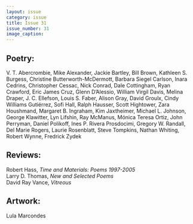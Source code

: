 ```yaml
---
layout: issue
category: issue
title: Issue 31
issue_number: 31
image_caption: 
---
```


## Poetry:

V. T. Abercrombie, Mike Alexander, Jackie Bartley, Bill Brown, Kathleen S. Burgess, Christine Butterworth-McDermott, Barbara Siegel Carlson, Inara Cedrins, Christopher Cessac, Nick Conrad, Dale Cottingham, Ryan Crawford, Eric James Cruz, Glenn D’Alessio, William Virgil Davis, Melina Draper, J. C. Ellefson, Louis S. Faber, Alison Gray, David Groulx, Cindy Williams Gutiérrez, Sofi Hall, Ralph Hausser, Scott Hightower, Zara Houshmand, Margaret B. Ingraham, Kim Jaxtheimer, Michael L. Johnson, George Klawitter, Lyn Lifshin, Ray McManus, Mónica Teresa Ortiz, John Perryman, Daniel Polikoff, Ines P. Rivera Prosdocimi, Gregory W. Randall, Del Marie Rogers, Laurie Rosenblatt, Steve Tompkins, Nathan Whiting, Robert Wynne, Fredrick Zydek  

## Reviews:

Robert Hass, *Time and Materials: Poems 1997-2005*  
Larry D. Thomas, *New and Selected Poems*  
David Ray Vance, *Vitreous*    

## Artwork:

Lula Marcondes  
